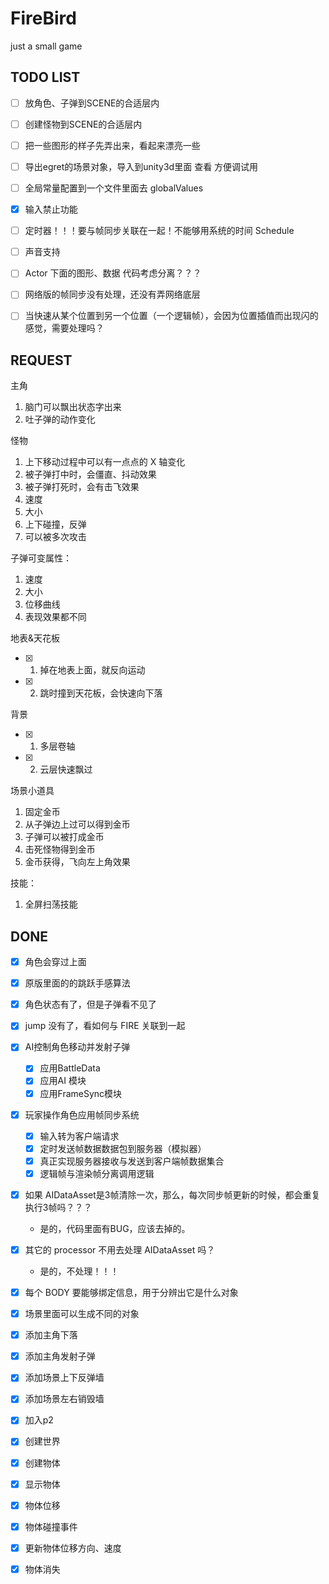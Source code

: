 
# FireBird

just a small game

## TODO LIST

- [ ] 放角色、子弹到SCENE的合适层内
- [ ] 创建怪物到SCENE的合适层内
- [ ] 把一些图形的样子先弄出来，看起来漂亮一些
- [ ] 导出egret的场景对象，导入到unity3d里面 查看 方便调试用

- [ ] 全局常量配置到一个文件里面去 globalValues

- [x] 输入禁止功能
- [ ] 定时器！！！要与帧同步关联在一起！不能够用系统的时间  Schedule
- [ ] 声音支持

- [ ] Actor 下面的图形、数据 代码考虑分离？？？
- [ ] 网络版的帧同步没有处理，还没有弄网络底层
- [ ] 当快速从某个位置到另一个位置（一个逻辑帧），会因为位置插值而出现闪的感觉，需要处理吗？

## REQUEST

主角

1. 脑门可以飘出状态字出来
2. 吐子弹的动作变化

怪物

1. 上下移动过程中可以有一点点的 X 轴变化
2. 被子弹打中时，会僵直、抖动效果
3. 被子弹打死时，会有击飞效果
4. 速度
5. 大小
6. 上下碰撞，反弹
7. 可以被多次攻击

子弹可变属性：

1. 速度
2. 大小
3. 位移曲线
4. 表现效果都不同

地表&天花板

- [x] 1. 掉在地表上面，就反向运动
- [x] 2. 跳时撞到天花板，会快速向下落

背景

- [x] 1. 多层卷轴
- [x] 2. 云层快速飘过

场景小道具

1. 固定金币
2. 从子弹边上过可以得到金币
3. 子弹可以被打成金币
4. 击死怪物得到金币
5. 金币获得，飞向左上角效果

技能：

1. 全屏扫荡技能

## DONE

- [x] 角色会穿过上面
- [x] 原版里面的的跳跃手感算法
- [x] 角色状态有了，但是子弹看不见了

- [x] jump 没有了，看如何与 FIRE 关联到一起
- [X] AI控制角色移动并发射子弹
  - [x] 应用BattleData
  - [x] 应用AI 模块
  - [x] 应用FrameSync模块

- [x] 玩家操作角色应用帧同步系统
  - [x] 输入转为客户端请求
  - [x] 定时发送帧数据数据包到服务器（模拟器）
  - [x] 真正实现服务器接收与发送到客户端帧数据集合
  - [x] 逻辑帧与渲染帧分离调用逻辑

- [X] 如果 AIDataAsset是3帧清除一次，那么，每次同步帧更新的时候，都会重复执行3帧吗？？？
  - 是的，代码里面有BUG，应该去掉的。
- [X] 其它的 processor 不用去处理 AIDataAsset 吗？
  - 是的，不处理！！！

- [X] 每个 BODY 要能够绑定信息，用于分辨出它是什么对象
- [X] 场景里面可以生成不同的对象
- [X] 添加主角下落
- [X] 添加主角发射子弹
- [X] 添加场景上下反弹墙
- [X] 添加场景左右销毁墙

- [X] 加入p2
- [X] 创建世界
- [X] 创建物体
- [X] 显示物体
- [X] 物体位移
- [X] 物体碰撞事件
- [X] 更新物体位移方向、速度
- [X] 物体消失

